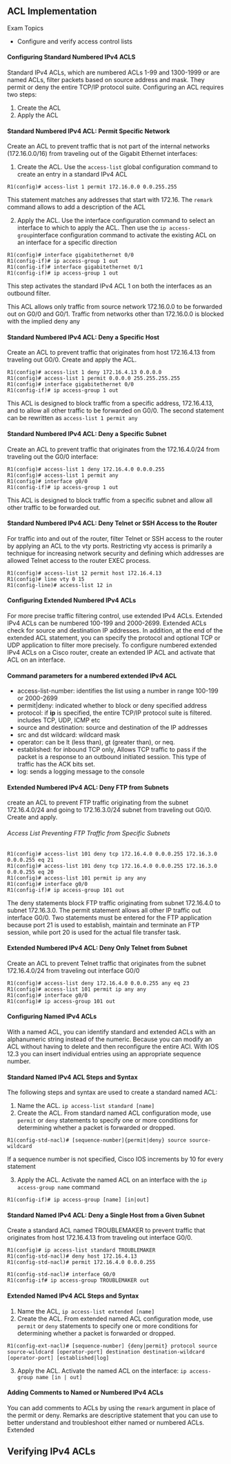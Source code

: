 ## ACL Implementation

Exam Topics

- Configure and verify access control lists

#### Configuring Standard Numbered IPv4 ACLS

Standard IPv4 ACLs, which are numbered ACLs 1-99 and 1300-1999 or are named ACLs, filter packets based on source address and mask. They permit or deny the entire TCP/IP protocol suite. Configuring an ACL requires two steps:

1. Create the ACL
2. Apply the ACL 

#### Standard Numbered IPv4 ACL: Permit Specific Network

Create an ACL to prevent traffic that is not part of the internal networks (172.16.0.0/16) from traveling out of the Gigabit Ethernet interfaces:

1. Create the ACL. Use the ```access-list``` global configuration command to create an entry in a standard IPv4 ACL 
```
R1(config)# access-list 1 permit 172.16.0.0 0.0.255.255
```

This statement matches any addresses that start with 172.16. The ```remark``` command allows to add a description of the ACL

2. Apply the ACL. Use the interface configuration command to select an interface to which to apply the ACL. Then use the ```ip access-group```interface configuration command to activate the existing ACL on an interface for a specific direction
```
R1(config)# interface gigabitethernet 0/0 
R1(config-if)# ip access-group 1 out
R1(config-if)# interface gigabitethernet 0/1
R1(config-if)# ip access-group 1 out
```

This step activates the standard IPv4 ACL 1 on both the interfaces as an outbound filter.

This ACL allows only traffic from source network 172.16.0.0 to be forwarded out on G0/0 and G0/1. Traffic from networks other than 172.16.0.0 is blocked with the implied deny any

#### Standard Numbered IPv4 ACL: Deny a Specific Host

Create an ACL to prevent traffic that originates from host 172.16.4.13 from traveling out G0/0. Create and apply the ACL.
```
R1(config)# access-list 1 deny 172.16.4.13 0.0.0.0
R1(config)# access-list 1 permit 0.0.0.0 255.255.255.255
R1(config)# interface gigabitethernet 0/0
R1(config-if)# ip access-group 1 out 
```
This ACL is designed to block traffic from a specific address, 172.16.4.13, and to allow all other traffic to be forwarded on G0/0.
The second statement can be rewritten as ```access-list 1 permit any```

#### Standard Numbered IPv4 ACL: Deny a Specific Subnet

Create an ACL to prevent traffic that originates from the 172.16.4.0/24 from traveling out the G0/0 interface:
```
R1(config)# access-list 1 deny 172.16.4.0 0.0.0.255
R1(config)# access-list 1 permit any
R1(config)# interface g0/0
R1(config-if)# ip access-group 1 out 
```

This ACL is designed to block traffic from a specific subnet and allow all other traffic to be forwarded out.

#### Standard Numbered IPv4 ACL: Deny Telnet or SSH Access to the Router

For traffic into and out of the router, filter Telnet or SSH access to the router by applying an ACL to the vty ports. Restricting vty access is primarily a technique for increasing network security and defining which addresses are allowed Telnet access to the router EXEC process. 
```
R1(config)# access-list 12 permit host 172.16.4.13
R1(config)# line vty 0 15
R1(config-line)# access-list 12 in 
```

#### Configuring Extended Numbered IPv4 ACLs 

For more precise traffic filtering control, use extended IPv4 ACLs. Extended IPv4 ACLs can be numbered 100-199 and 2000-2699. Extended ACLs check for source and destination IP addresses. In addition, at the end of the extended ACL statement, you can specify the protocol and optional TCP or UDP application to filter more precisely. To configure numbered extended IPv4 ACLs on a Cisco router, create an extended IP ACL and activate that ACL on an interface.

#### Command parameters for a numbered extended IPv4 ACL

- access-list-number: identifies the list using a number in range 100-199 or 2000-2699
- permit|deny: indicated whether to block or deny specified address 
- protocol: if **ip** is specified, the entire TCP/IP protocol suite is filtered. includes TCP, UDP, ICMP etc 
- source and destination: source and destination of the IP addresses
- src and dst wildcard: wildcard mask 
- operator: can be lt (less than), gt (greater than), or neq. 
- established: for inbound TCP only, Allows TCP traffic to pass if the packet is a response to an outbound initiated session. This type of traffic has the ACK bits set. 
- log: sends a logging message to the console

#### Extended Numbered IPv4 ACL: Deny FTP from Subnets

create an ACL to prevent FTP traffic originating from the subnet 172.16.4.0/24 and going to 172.16.3.0/24 subnet from traveling out G0/0. Create and apply.

###### Access List Preventing FTP Traffic from Specific Subnets 
```
R1(config)# access-list 101 deny tcp 172.16.4.0 0.0.0.255 172.16.3.0 0.0.0.255 eq 21
R1(config)# access-list 101 deny tcp 172.16.4.0 0.0.0.255 172.16.3.0 0.0.0.255 eq 20
R1(config)# access-list 101 permit ip any any 
R1(config)# interface g0/0
R1(config-if)# ip access-group 101 out 
```

The deny statements block FTP traffic originating from subnet 172.16.4.0 to subnet 172.16.3.0. The permit statement allows all other IP traffic out interface G0/0. Two statements must be entered for the FTP application because port 21 is used to establish, maintain and terminate an FTP session, while port 20 is used for the actual file transfer task.

#### Extended Numbered IPv4 ACL: Deny Only Telnet from Subnet 

Create an ACL to prevent Telnet traffic that originates from the subnet 172.16.4.0/24 from traveling out interface G0/0
```
R1(config)# access-list deny 172.16.4.0 0.0.0.255 any eq 23
R1(config)# access-list 101 permit ip any any 
R1(config)# interface g0/0
R1(config)# ip access-group 101 out 
```

#### Configuring Named IPv4 ACLs 

With a named ACL, you can identify standard and extended ACLs with an alphanumeric string instead of the numeric. Because you can modify an ACL without having to delete and then reconfigure the entire ACl. With IOS 12.3 you can insert individual entries using an appropriate sequence number.

#### Standard Named IPv4 ACL Steps and Syntax

The following steps and syntax are used to create a standard named ACL:
1. Name the ACL. ```ip access-list standard [name]```
2. Create the ACL. From standard named ACL configuration mode, use ```permit``` or ```deny``` statements to specify one or more conditions for determining whether a packet is forwarded or dropped.
```
R1(config-std-nacl)# [sequence-number]{permit|deny} source source-wildcard
```

If a sequence number is not specified, Cisco IOS increments by 10 for every statement

3. Apply the ACL. Activate the named ACL on an interface with the ```ip access-group name``` command
```
R1(config-if)# ip access-group [name] [in|out]
```

#### Standard Named IPv4 ACL: Deny a Single Host from a Given Subnet 
Create a standard ACL named TROUBLEMAKER to prevent traffic that originates from host 172.16.4.13 from traveling out interface G0/0.
```
R1(config)# ip access-list standard TROUBLEMAKER
R1(config-std-nacl)# deny host 172.16.4.13
R1(config-std-nacl)# permit 172.16.4.0 0.0.0.255

R1(config-std-nacl)# interface G0/0
R1(config-if# ip access-group TROUBLEMAKER out
```

#### Extended Named IPv4 ACL Steps and Syntax
1. Name the ACL, ```ip access-list extended [name]```
2. Create the ACL. From extended named ACL configuration mode, use ```permit``` or ```deny``` statements to specify one or more conditions for determining whether a packet is forwarded or dropped.
```
R1(config-ext-nacl)# [sequence-number] {deny|permit} protocol source source-wildcard [operator-port] destination destination-wildcard [operator-port] [established|log]
```

3. Apply the ACL. Activate the named ACL on the interface: ```ip access-group name [in | out]``` 

#### Adding Comments to Named or Numbered IPv4 ACLs

You can add comments to ACLs by using the ```remark``` argument in place of the permit or deny. Remarks are descriptive statement that you can use to better understand and troubleshoot either named or numbered ACLs. Extended

## Verifying IPv4 ACLs 